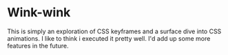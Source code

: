 # Wink-wink
This is simply an exploration of CSS keyframes and a surface dive into CSS animations. I like to think i executed it pretty well. I'd add up some more features in the future.
